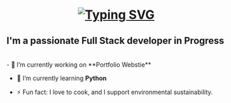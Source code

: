 <h1 align="center">
  <a href="https://git.io/typing-svg">
    <img src="https://readme-typing-svg.demolab.com
      font=Fira+Code&pause=1000&color=16ECBB&random=false&width=435&lines=Hi+there!;I'm+Alejandro+Hernandez" alt="Typing SVG" />
  </a>
</h1>

<h2 align="left">I'm a passionate Full Stack developer in Progress</h2>

</br>

<div>
  - 🔭 I’m currently working on **Portfolio Webstie**
  
  - 🌱 I’m currently learning **Python**
    
  - ⚡ Fun fact: I love to cook, and I support environmental sustainability.

  
</div>
<!--
**AleHS01/AleHS01** is a ✨ _special_ ✨ repository because its `README.md` (this file) appears on your GitHub profile.

Here are some ideas to get you started:

- 🔭 I’m currently working on ...
- 🌱 I’m currently learning ...
- 👯 I’m looking to collaborate on ...
- 🤔 I’m looking for help with ...
- 💬 Ask me about ...
- 📫 How to reach me: ...
- 😄 Pronouns: ...
- ⚡ Fun fact: ...
-->
